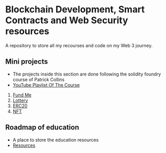 # Blockchain Development, Smart Contracts and Web Security resources

A repository to store all my recourses and code on my Web 3 journey.

## Mini projects

- The projects inside this section are done following the solidity foundry course of Patrick Collins
- [YouTube Playlist Of The Course](https://www.youtube.com/playlist?list=PL4Rj_WH6yLgWe7TxankiqkrkVKXIwOP42)

1. [Fund Me](FundMeProject)
2. [Lottery](Lottery)
3. [ERC20](ERC20)
4. [NFT](./NFT)

## Roadmap of education

- A place to store the education resources
- [Resources](./EducationResources)
